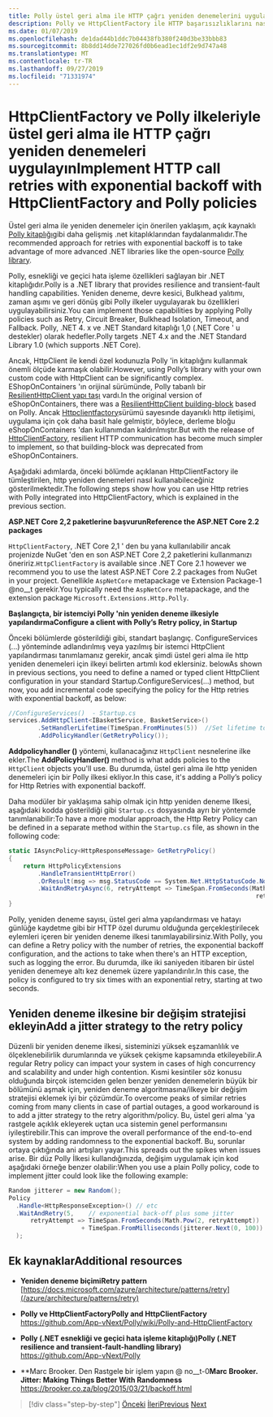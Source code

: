 ```yaml
---
title: Polly üstel geri alma ile HTTP çağrı yeniden denemelerini uygulama
description: Polly ve HttpClientFactory ile HTTP başarısızlıklarını nasıl ele alabileceğinizi öğrenin.
ms.date: 01/07/2019
ms.openlocfilehash: de1dad44b1ddc7b04438fb380f240d3be33bbb83
ms.sourcegitcommit: 8b8dd14dde727026fd0b6ead1ec1df2e9d747a48
ms.translationtype: MT
ms.contentlocale: tr-TR
ms.lasthandoff: 09/27/2019
ms.locfileid: "71331974"
---
```

# <a name="implement-http-call-retries-with-exponential-backoff-with-httpclientfactory-and-polly-policies"></a><span data-ttu-id="a64ec-103">HttpClientFactory ve Polly ilkeleriyle üstel geri alma ile HTTP çağrı yeniden denemeleri uygulayın</span><span class="sxs-lookup"><span data-stu-id="a64ec-103">Implement HTTP call retries with exponential backoff with HttpClientFactory and Polly policies</span></span>

<span data-ttu-id="a64ec-104">Üstel geri alma ile yeniden denemeler için önerilen yaklaşım, açık kaynaklı [Polly kitaplığı](https://github.com/App-vNext/Polly)gibi daha gelişmiş .net kitaplıklarından faydalanmalıdır.</span><span class="sxs-lookup"><span data-stu-id="a64ec-104">The recommended approach for retries with exponential backoff is to take advantage of more advanced .NET libraries like the open-source [Polly library](https://github.com/App-vNext/Polly).</span></span>

<span data-ttu-id="a64ec-105">Polly, esnekliği ve geçici hata işleme özellikleri sağlayan bir .NET kitaplığıdır.</span><span class="sxs-lookup"><span data-stu-id="a64ec-105">Polly is a .NET library that provides resilience and transient-fault handling capabilities.</span></span> <span data-ttu-id="a64ec-106">Yeniden deneme, devre kesici, Bulkhead yalıtımı, zaman aşımı ve geri dönüş gibi Polly ilkeler uygulayarak bu özellikleri uygulayabilirsiniz.</span><span class="sxs-lookup"><span data-stu-id="a64ec-106">You can implement those capabilities by applying Polly policies such as Retry, Circuit Breaker, Bulkhead Isolation, Timeout, and Fallback.</span></span> <span data-ttu-id="a64ec-107">Polly, .NET 4. x ve .NET Standard kitaplığı 1,0 (.NET Core ' u destekler) olarak hedefler.</span><span class="sxs-lookup"><span data-stu-id="a64ec-107">Polly targets .NET 4.x and the .NET Standard Library 1.0 (which supports .NET Core).</span></span>

<span data-ttu-id="a64ec-108">Ancak, HttpClient ile kendi özel kodunuzla Polly 'in kitaplığını kullanmak önemli ölçüde karmaşık olabilir.</span><span class="sxs-lookup"><span data-stu-id="a64ec-108">However, using Polly’s library with your own custom code with HttpClient can be significantly complex.</span></span> <span data-ttu-id="a64ec-109">EShopOnContainers 'ın orijinal sürümünde, Polly tabanlı bir [ResilientHttpClient yapı taşı](https://github.com/dotnet-architecture/eShopOnContainers/commit/0c317d56f3c8937f6823cf1b45f5683397274815#diff-e6532e623eb606a0f8568663403e3a10) vardı.</span><span class="sxs-lookup"><span data-stu-id="a64ec-109">In the original version of eShopOnContainers, there was a [ResilientHttpClient building-block](https://github.com/dotnet-architecture/eShopOnContainers/commit/0c317d56f3c8937f6823cf1b45f5683397274815#diff-e6532e623eb606a0f8568663403e3a10) based on Polly.</span></span> <span data-ttu-id="a64ec-110">Ancak [Httpclientfactory](use-httpclientfactory-to-implement-resilient-http-requests.md)sürümü sayesınde dayanıklı http iletişimi, uygulama için çok daha basit hale gelmiştir, böylece, derleme bloğu eShopOnContainers 'dan kullanımdan kaldırılmıştır.</span><span class="sxs-lookup"><span data-stu-id="a64ec-110">But with the release of [HttpClientFactory](use-httpclientfactory-to-implement-resilient-http-requests.md), resilient HTTP communication has become much simpler to implement, so that building-block was deprecated from eShopOnContainers.</span></span> 

<span data-ttu-id="a64ec-111">Aşağıdaki adımlarda, önceki bölümde açıklanan HttpClientFactory ile tümleştirilen, http yeniden denemeleri nasıl kullanabileceğiniz gösterilmektedir.</span><span class="sxs-lookup"><span data-stu-id="a64ec-111">The following steps show how you can use Http retries with Polly integrated into HttpClientFactory, which is explained in the previous section.</span></span>

<span data-ttu-id="a64ec-112">**ASP.NET Core 2,2 paketlerine başvurun**</span><span class="sxs-lookup"><span data-stu-id="a64ec-112">**Reference the ASP.NET Core 2.2 packages**</span></span>

<span data-ttu-id="a64ec-113">`HttpClientFactory`, .NET Core 2,1 ' den bu yana kullanılabilir ancak projenizde NuGet 'den en son ASP.NET Core 2,2 paketlerini kullanmanızı öneririz.</span><span class="sxs-lookup"><span data-stu-id="a64ec-113">`HttpClientFactory` is available since .NET Core 2.1 however we recommend you to use the latest ASP.NET Core 2.2 packages from NuGet in your project.</span></span> <span data-ttu-id="a64ec-114">Genellikle `AspNetCore` metapackage ve Extension Package-1 @no__t gerekir.</span><span class="sxs-lookup"><span data-stu-id="a64ec-114">You typically need the `AspNetCore` metapackage, and the extension package `Microsoft.Extensions.Http.Polly`.</span></span>

<span data-ttu-id="a64ec-115">**Başlangıçta, bir istemciyi Polly 'nin yeniden deneme ilkesiyle yapılandırma**</span><span class="sxs-lookup"><span data-stu-id="a64ec-115">**Configure a client with Polly’s Retry policy, in Startup**</span></span>

<span data-ttu-id="a64ec-116">Önceki bölümlerde gösterildiği gibi, standart başlangıç. ConfigureServices (...) yönteminde adlandırılmış veya yazılmış bir istemci HttpClient yapılandırması tanımlamanız gerekir, ancak şimdi üstel geri alma ile http yeniden denemeleri için ilkeyi belirten artımlı kod eklersiniz. below</span><span class="sxs-lookup"><span data-stu-id="a64ec-116">As shown in previous sections, you need to define a named or typed client HttpClient configuration in your standard Startup.ConfigureServices(...) method, but now, you add incremental code specifying the policy for the Http retries with exponential backoff, as below:</span></span>

```csharp
//ConfigureServices()  - Startup.cs
services.AddHttpClient<IBasketService, BasketService>()
        .SetHandlerLifetime(TimeSpan.FromMinutes(5))  //Set lifetime to five minutes
        .AddPolicyHandler(GetRetryPolicy());
```

<span data-ttu-id="a64ec-117">**Addpolicyhandler ()** yöntemi, kullanacağınız `HttpClient` nesnelerine ilke ekler.</span><span class="sxs-lookup"><span data-stu-id="a64ec-117">The **AddPolicyHandler()** method is what adds policies to the `HttpClient` objects you'll use.</span></span> <span data-ttu-id="a64ec-118">Bu durumda, üstel geri alma ile http yeniden denemeleri için bir Polly ilkesi ekliyor.</span><span class="sxs-lookup"><span data-stu-id="a64ec-118">In this case, it's adding a Polly’s policy for Http Retries with exponential backoff.</span></span>

<span data-ttu-id="a64ec-119">Daha modüler bir yaklaşıma sahip olmak için http yeniden deneme Ilkesi, aşağıdaki kodda gösterildiği gibi `Startup.cs` dosyasında ayrı bir yöntemde tanımlanabilir:</span><span class="sxs-lookup"><span data-stu-id="a64ec-119">To have a more modular approach, the Http Retry Policy can be defined in a separate method within the `Startup.cs` file, as shown in the following code:</span></span>

```csharp
static IAsyncPolicy<HttpResponseMessage> GetRetryPolicy()
{
    return HttpPolicyExtensions
        .HandleTransientHttpError()
        .OrResult(msg => msg.StatusCode == System.Net.HttpStatusCode.NotFound)
        .WaitAndRetryAsync(6, retryAttempt => TimeSpan.FromSeconds(Math.Pow(2,
                                                                    retryAttempt)));
}
```

<span data-ttu-id="a64ec-120">Polly, yeniden deneme sayısı, üstel geri alma yapılandırması ve hatayı günlüğe kaydetme gibi bir HTTP özel durumu olduğunda gerçekleştirilecek eylemleri içeren bir yeniden deneme ilkesi tanımlayabilirsiniz.</span><span class="sxs-lookup"><span data-stu-id="a64ec-120">With Polly, you can define a Retry policy with the number of retries, the exponential backoff configuration, and the actions to take when there's an HTTP exception, such as logging the error.</span></span> <span data-ttu-id="a64ec-121">Bu durumda, ilke iki saniyeden itibaren bir üstel yeniden denemeye altı kez denemek üzere yapılandırılır.</span><span class="sxs-lookup"><span data-stu-id="a64ec-121">In this case, the policy is configured to try six times with an exponential retry, starting at two seconds.</span></span> 

## <a name="add-a-jitter-strategy-to-the-retry-policy"></a><span data-ttu-id="a64ec-122">Yeniden deneme ilkesine bir değişim stratejisi ekleyin</span><span class="sxs-lookup"><span data-stu-id="a64ec-122">Add a jitter strategy to the retry policy</span></span>

<span data-ttu-id="a64ec-123">Düzenli bir yeniden deneme ilkesi, sisteminizi yüksek eşzamanlılık ve ölçeklenebilirlik durumlarında ve yüksek çekişme kapsamında etkileyebilir.</span><span class="sxs-lookup"><span data-stu-id="a64ec-123">A regular Retry policy can impact your system in cases of high concurrency and scalability and under high contention.</span></span> <span data-ttu-id="a64ec-124">Kısmi kesintiler söz konusu olduğunda birçok istemciden gelen benzer yeniden denemelerin büyük bir bölümünü aşmak için, yeniden deneme algoritmasına/ilkeye bir değişim stratejisi eklemek iyi bir çözümdür.</span><span class="sxs-lookup"><span data-stu-id="a64ec-124">To overcome peaks of similar retries coming from many clients in case of partial outages, a good workaround is to add a jitter strategy to the retry algorithm/policy.</span></span> <span data-ttu-id="a64ec-125">Bu, üstel geri alma 'ya rastgele açıklık ekleyerek uçtan uca sistemin genel performansını iyileştirebilir.</span><span class="sxs-lookup"><span data-stu-id="a64ec-125">This can improve the overall performance of the end-to-end system by adding randomness to the exponential backoff.</span></span> <span data-ttu-id="a64ec-126">Bu, sorunlar ortaya çıktığında ani artışları yayar.</span><span class="sxs-lookup"><span data-stu-id="a64ec-126">This spreads out the spikes when issues arise.</span></span> <span data-ttu-id="a64ec-127">Bir düz Polly İlkesi kullandığınızda, değişim uygulamak için kod aşağıdaki örneğe benzer olabilir:</span><span class="sxs-lookup"><span data-stu-id="a64ec-127">When you use a plain Polly policy, code to implement jitter could look like the following example:</span></span>

```csharp
Random jitterer = new Random(); 
Policy
  .Handle<HttpResponseException>() // etc
  .WaitAndRetry(5,    // exponential back-off plus some jitter
      retryAttempt => TimeSpan.FromSeconds(Math.Pow(2, retryAttempt))  
                    + TimeSpan.FromMilliseconds(jitterer.Next(0, 100)) 
  );
```

## <a name="additional-resources"></a><span data-ttu-id="a64ec-128">Ek kaynaklar</span><span class="sxs-lookup"><span data-stu-id="a64ec-128">Additional resources</span></span>

- <span data-ttu-id="a64ec-129">**Yeniden deneme biçimi**</span><span class="sxs-lookup"><span data-stu-id="a64ec-129">**Retry pattern**</span></span>  
  [https://docs.microsoft.com/azure/architecture/patterns/retry](/azure/architecture/patterns/retry)

- <span data-ttu-id="a64ec-130">**Polly ve HttpClientFactory**</span><span class="sxs-lookup"><span data-stu-id="a64ec-130">**Polly and HttpClientFactory**</span></span>  
  <https://github.com/App-vNext/Polly/wiki/Polly-and-HttpClientFactory>

- <span data-ttu-id="a64ec-131">**Polly (.NET esnekliği ve geçici hata işleme kitaplığı)**</span><span class="sxs-lookup"><span data-stu-id="a64ec-131">**Polly (.NET resilience and transient-fault-handling library)**</span></span>  
  <https://github.com/App-vNext/Polly>

- <span data-ttu-id="a64ec-132">\*\*Marc Brooker. Den Rastgele bir işlem yapın @ no__t-0</span><span class="sxs-lookup"><span data-stu-id="a64ec-132">**Marc Brooker. Jitter: Making Things Better With Randomness**</span></span>  
  <https://brooker.co.za/blog/2015/03/21/backoff.html>

>[!div class="step-by-step"]
><span data-ttu-id="a64ec-133">[Önceki](explore-custom-http-call-retries-exponential-backoff.md)
>[İleri](implement-circuit-breaker-pattern.md)</span><span class="sxs-lookup"><span data-stu-id="a64ec-133">[Previous](explore-custom-http-call-retries-exponential-backoff.md)
[Next](implement-circuit-breaker-pattern.md)</span></span>
